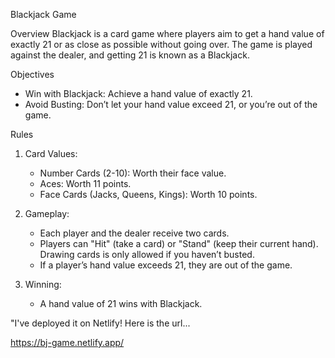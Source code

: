 Blackjack Game

Overview
Blackjack is a card game where players aim to get a hand value of exactly 21 or as close as possible without going over. The game is played against the dealer, and getting 21 is known as a Blackjack.

Objectives
* Win with Blackjack: Achieve a hand value of exactly 21.
* Avoid Busting: Don’t let your hand value exceed 21, or you’re out of the game.

Rules
1. Card Values:
    * Number Cards (2-10): Worth their face value.
    * Aces: Worth 11 points.
    * Face Cards (Jacks, Queens, Kings): Worth 10 points.

2. Gameplay:
    * Each player and the dealer receive two cards.
    * Players can "Hit" (take a card) or "Stand" (keep their current hand). Drawing cards is only allowed if you haven’t busted.
    * If a player’s hand value exceeds 21, they are out of the game.

3. Winning:
    * A hand value of 21 wins with Blackjack.


"I've deployed it on Netlify! Here is the url...

https://bj-game.netlify.app/
